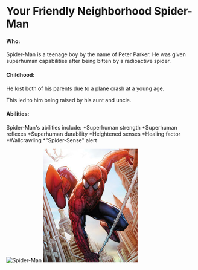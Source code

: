 # Your Friendly Neighborhood Spider-Man

#### Who:
Spider-Man is a teenage boy by the name of Peter Parker.
He was given superhuman capabilities after being bitten by a radioactive spider.

#### Childhood:
He lost both of his parents due to a plane crash at a young age.

This led to him being raised by his aunt and uncle.

#### Abilities:
Spider-Man's abilities include:
  *Superhuman strength
  *Superhuman reflexes
  *Superhuman durability
  *Heightened senses
  *Healing factor
  *Wallcrawling
  *"Spider-Sense" alert

![Spider-Man](https://en.wikipedia.org/wiki/Spider-Man#/media/File:Web_of_Spider-Man_Vol_1_129-1.png)
![Spider-Man slinging][Spider-Man]

[Spider-Man]: https://raw.githubusercontent.com/NoahMarchbanks/IT1000MidtermProject/main/Images/spidermanpeterparker616.jpg?token=GHSAT0AAAAAABSR4MGQZI36QHJ4NU63YE5IYRSQGSA

